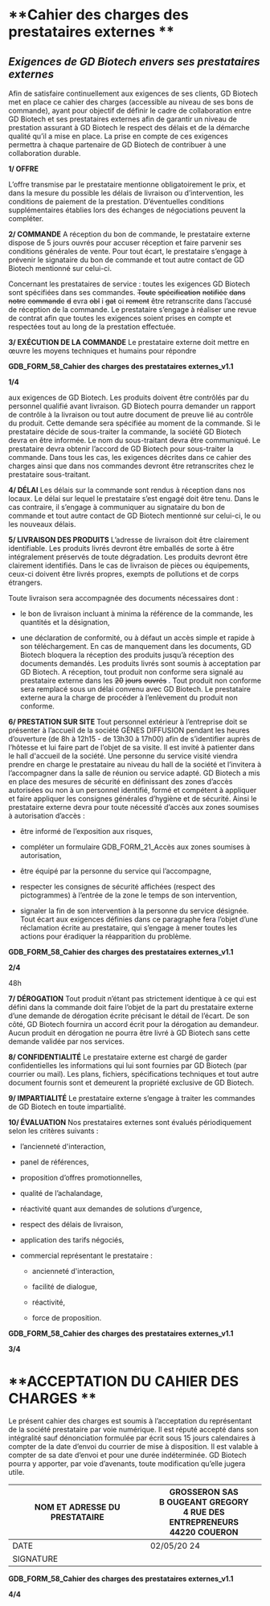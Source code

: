 # **Cahier des charges des prestataires externes **
## **_Exigences de GD Biotech envers ses prestataires externes_**

Afin de satisfaire continuellement aux exigences de ses clients, GD Biotech met en place ce
cahier des charges (accessible au niveau de ses bons de commande), ayant pour objectif de
définir le cadre de collaboration entre GD Biotech et ses prestataires externes afin de garantir
un niveau de prestation assurant à GD Biotech le respect des délais et de la démarche qualité
qu’il a mise en place. La prise en compte de ces exigences permettra à chaque partenaire de
GD Biotech de contribuer à une collaboration durable.

**1/ OFFRE**

L’offre transmise par le prestataire mentionne obligatoirement le prix, et dans la mesure du
possible les délais de livraison ou d’intervention, les conditions de paiement de la prestation.
D’éventuelles conditions supplémentaires établies lors des échanges de négociations peuvent
la compléter.

**2/ COMMANDE**
A réception du bon de commande, le prestataire externe dispose de 5 jours ouvrés pour
accuser réception et faire parvenir ses conditions générales de vente. Pour tout écart, le
prestataire s’engage à prévenir le signataire du bon de commande et tout autre contact de
GD Biotech mentionné sur celui-ci.

Concernant les prestataires de service : toutes les exigences GD Biotech sont spécifiées dans
ses commandes. ~~Toute~~ ~~spécification~~ ~~notifiée~~ ~~dans~~ ~~notre~~ ~~commande~~ ~~d~~ evra ~~obl~~ i ~~gat~~ oi ~~rement~~
être retranscrite dans l’accusé de réception de la commande.
Le prestataire s’engage à réaliser une revue de contrat afin que toutes les exigences soient
prises en compte et respectées tout au long de la prestation effectuée.

**3/ EXÉCUTION DE LA COMMANDE**
Le prestataire externe doit mettre en œuvre les moyens techniques et humains pour répondre

**GDB_FORM_58_Cahier des charges des prestataires externes_v1.1**

**1/4**

aux exigences de GD Biotech. Les produits doivent être contrôlés par du personnel qualifié
avant livraison. GD Biotech pourra demander un rapport de contrôle à la livraison ou tout autre
document de preuve lié au contrôle du produit. Cette demande sera spécifiée au moment de
la commande.
Si le prestataire décide de sous-traiter la commande, la société GD Biotech devra en être
informée. Le nom du sous-traitant devra être communiqué. Le prestataire devra obtenir
l’accord de GD Biotech pour sous-traiter la commande. Dans tous les cas, les exigences
décrites dans ce cahier des charges ainsi que dans nos commandes devront être retranscrites
chez le prestataire sous-traitant.

**4/ DÉLAI**
Les délais sur la commande sont rendus à réception dans nos locaux. Le délai sur lequel le
prestataire s’est engagé doit être tenu. Dans le cas contraire, il s’engage à communiquer au
signataire du bon de commande et tout autre contact de GD Biotech mentionné sur celui-ci,
le ou les nouveaux délais.

**5/ LIVRAISON DES PRODUITS**
L’adresse de livraison doit être clairement identifiable. Les produits livrés devront être
emballés de sorte à être intégralement préservés de toute dégradation. Les produits devront
être clairement identifiés.
Dans le cas de livraison de pièces ou équipements, ceux-ci doivent être livrés propres,
exempts de pollutions et de corps étrangers.

Toute livraison sera accompagnée des documents nécessaires dont :

   - le bon de livraison incluant à minima la référence de la commande, les quantités et la
désignation,

   - une déclaration de conformité, ou à défaut un accès simple et rapide à son
téléchargement.
En cas de manquement dans les documents, GD Biotech bloquera la réception des produits
jusqu’à réception des documents demandés.
Les produits livrés sont soumis à acceptation par GD Biotech. A réception, tout produit non
conforme sera signalé au prestataire externe dans les ~~20~~ ~~jours~~ ~~ouvrés~~ . Tout produit non
conforme sera remplacé sous un délai convenu avec GD Biotech. Le prestataire externe aura
la charge de procéder à l’enlèvement du produit non conforme.

**6/ PRESTATION SUR SITE**
Tout personnel extérieur à l’entreprise doit se présenter à l’accueil de la société GÈNES
DIFFUSION pendant les heures d’ouverture (de 8h à 12h15 - de 13h30 à 17h00) afin de
s’identifier auprès de l’hôtesse et lui faire part de l’objet de sa visite. Il est invité à patienter
dans le hall d'accueil de la société. Une personne du service visité viendra prendre en charge
le prestataire au niveau du hall de la société et l’invitera à l’accompagner dans la salle de
réunion ou service adapté.
GD Biotech a mis en place des mesures de sécurité en définissant des zones d’accès
autorisées ou non à un personnel identifié, formé et compétent à appliquer et faire appliquer
les consignes générales d’hygiène et de sécurité. Ainsi le prestataire externe devra pour toute
nécessité d’accès aux zones soumises à autorisation d’accès :

   - être informé de l’exposition aux risques,

   - compléter un formulaire GDB_FORM_21_Accès aux zones soumises à autorisation,

   - être équipé par la personne du service qui l’accompagne,

   - respecter les consignes de sécurité affichées (respect des pictogrammes) à l’entrée
de la zone le temps de son intervention,

   - signaler la fin de son intervention à la personne du service désignée.
Tout écart aux exigences définies dans ce paragraphe fera l’objet d’une réclamation écrite au
prestataire, qui s’engage à mener toutes les actions pour éradiquer la réapparition du
problème.

**GDB_FORM_58_Cahier des charges des prestataires externes_v1.1**

**2/4**


48h

**7/ DÉROGATION**
Tout produit n’étant pas strictement identique à ce qui est défini dans la commande doit faire
l’objet de la part du prestataire externe d’une demande de dérogation écrite précisant le détail
de l’écart. De son côté, GD Biotech fournira un accord écrit pour la dérogation au demandeur.
Aucun produit en dérogation ne pourra être livré à GD Biotech sans cette demande validée
par nos services.

**8/ CONFIDENTIALITÉ**
Le prestataire externe est chargé de garder confidentielles les informations qui lui sont
fournies par GD Biotech (par courrier ou mail). Les plans, fichiers, spécifications techniques
et tout autre document fournis sont et demeurent la propriété exclusive de GD Biotech.

**9/ IMPARTIALITÉ**
Le prestataire externe s’engage à traiter les commandes de GD Biotech en toute impartialité.

**10/ ÉVALUATION**
Nos prestataires externes sont évalués périodiquement selon les critères suivants :

   - l’ancienneté d'interaction,

   - panel de références,

   - proposition d’offres promotionnelles,

   - qualité de l’achalandage,

   - réactivité quant aux demandes de solutions d’urgence,

   - respect des délais de livraison,

   - application des tarifs négociés,

   - commercial représentant le prestataire :

        - ancienneté d'interaction,

        - facilité de dialogue,

        - réactivité,

        - force de proposition.

**GDB_FORM_58_Cahier des charges des prestataires externes_v1.1**

**3/4**

# **ACCEPTATION DU CAHIER DES CHARGES **

Le présent cahier des charges est soumis à l’acceptation du représentant de la société
prestataire par voie numérique. Il est réputé accepté dans son intégralité sauf dénonciation
formulée par écrit sous 15 jours calendaires à compter de la date d’envoi du courrier de mise
à disposition.
Il est valable à compter de sa date d’envoi et pour une durée indéterminée.
GD Biotech pourra y apporter, par voie d’avenants, toute modification qu’elle jugera utile.



|NOM ET ADRESSE DU PRESTATAIRE|GROSSERON SAS<br>B OUGEANT GREGORY<br>4 RUE DES ENTREPRENEURS<br>44220 COUERON|
|---|---|
|DATE|02/05/20 24|
|SIGNATURE||


**GDB_FORM_58_Cahier des charges des prestataires externes_v1.1**


**4/4**

